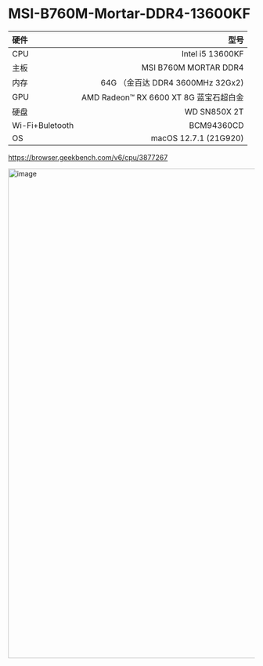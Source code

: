 # MSI-B760M-Mortar-DDR4-13600KF

| 硬件 | 型号 |
| :-----| ----: |
| CPU | Intel i5 13600KF |
| 主板 | MSI B760M MORTAR DDR4 |
| 内存 | 64G （金百达 DDR4 3600MHz 32Gx2) |
| GPU | AMD Radeon™ RX 6600 XT 8G 蓝宝石超白金 |
| 硬盘 | WD SN850X 2T |
| Wi-Fi+Buletooth | BCM94360CD |
| OS | macOS 12.7.1 (21G920) |

https://browser.geekbench.com/v6/cpu/3877267

<img width="999" alt="image" src="https://github.com/ifr0zen/Hackintosh-B760M-13600KF-RX6600XT/assets/17274321/4909d339-4132-4876-804f-dfa8959526fc">
